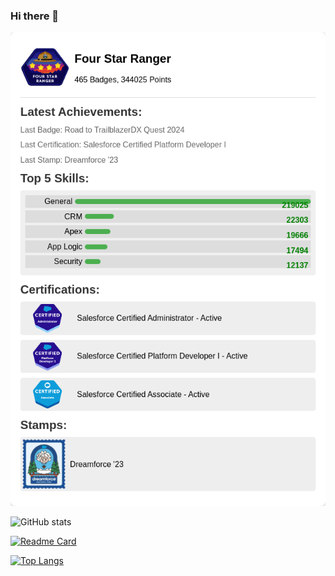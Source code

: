 ### Hi there 👋

<!--TH_Stats:start-->
![Trailhead-Stats](images/TScard.png)
<!--TH_Stats:end-->

![GitHub stats](https://github-readme-stats.vercel.app/api?username=MarekOleksik&show_icons=true&theme=radical&count-private=true)

[![Readme Card](https://github-readme-stats.vercel.app/api/pin/?username=MarekOleksik&repo=Warcaby)](https://github.com/MarekOleksik/Warcaby)

[![Top Langs](https://github-readme-stats.vercel.app/api/top-langs/?username=MarekOleksik&layout=pie&count-private=true)](https://github.com/MarekOleksik/github-readme-stats)

<!--
**MarekOleksik/MarekOleksik** is a ✨ _special_ ✨ repository because its `README.md` (this file) appears on your GitHub profile.

Here are some ideas to get you started:

- 🔭 I’m currently working on ...
- 🌱 I’m currently learning ...
- 👯 I’m looking to collaborate on ...
- 🤔 I’m looking for help with ...
- 💬 Ask me about ...
- 📫 How to reach me: ...
- 😄 Pronouns: ...
- ⚡ Fun fact: ...
-->
